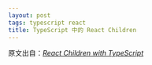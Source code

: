 ```yaml
---
layout: post
tags: typescript react
title: TypeScript 中的 React Children
---
```


原文出自：[*React Children with TypeScript*](https://www.carlrippon.com/react-children-with-typescript/)
